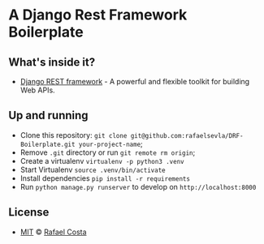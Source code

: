 # A Django Rest Framework Boilerplate

## What's inside it?

- [Django REST framework](https://www.django-rest-framework.org/) - A powerful and flexible toolkit for building Web APIs.

## Up and running

- Clone this repository: `git clone git@github.com:rafaelsevla/DRF-Boilerplate.git your-project-name`;
- Remove `.git` directory or run `git remote rm origin`;
- Create a virtualenv `virtualenv -p python3 .venv`
- Start Virtualenv `source .venv/bin/activate`
- Install dependencies `pip install -r requirements`
- Run `python manage.py runserver` to develop on `http://localhost:8000`

## License

- [MIT](https://github.com/rafaelsevla/lemons-app/blob/master/LICENSE) © [Rafael Costa](https://github.com/rafaelsevla)
